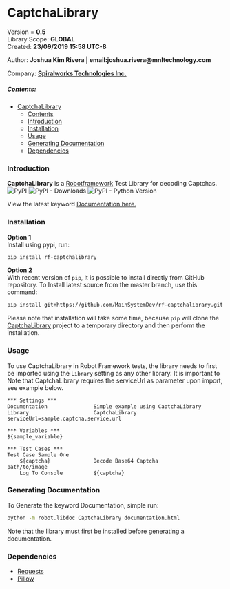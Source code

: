 CaptchaLibrary
================
  
Version = __0.5__  
Library Scope: __GLOBAL__  
Created: __23/09/2019 15:58 UTC-8__  


Author: __Joshua Kim Rivera | email:joshua.rivera@mnltechnology.com__

Company: [__Spiralworks Technologies Inc.__](http://www.spiralwrks.com/)


##### Contents:
- [CaptchaLibrary](#captchalibrary)
    - [Contents](#contents)
    - [Introduction](#introduction)
    - [Installation](#installation)
    - [Usage](#usage)
    - [Generating Documentation](#generating-documentation)
    - [Dependencies](#dependencies)

 

### Introduction
**CaptchaLibrary** is a [Robotframework](https://www.robotframework.org) Test Library for decoding Captchas.  
![PyPI](https://img.shields.io/pypi/v/rf-captchalibrary?style=for-the-badge) 
![PyPI - Downloads](https://img.shields.io/pypi/dd/rf-captchalibrary?style=for-the-badge)
![PyPI - Python Version](https://img.shields.io/pypi/pyversions/rf-captchalibrary?style=for-the-badge)
  
View the latest keyword [Documentation here.](https://mainsystemdev.github.io/rf-captchalibrary/)

### Installation
**Option 1**  
Install using pypi, run:
```bash
pip install rf-captchalibrary
```
**Option 2**  
With recent version of `pip`, it is possible to install directly from GitHub repository. To Install latest source
from the master branch, use this command:
```bash
pip install git+https://github.com/MainSystemDev/rf-captchalibrary.git
```
Please note that installation will take some time, because ``pip`` will
clone the [CaptchaLibrary](https://github.com/MainSystemDev/rf-captchalibrary) project to a temporary directory and then
perform the installation.


### Usage
To use CaptchaLibrary in Robot Framework tests, the library needs to
first be imported using the `Library` setting as any other library.
It is important to Note that CaptchaLibrary requires the serviceUrl as parameter
upon import, see example below.

```robotframework
*** Settings ***
Documentation               Simple example using CaptchaLibrary
Library                     CaptchaLibrary          serviceUrl=sample.captcha.service.url

*** Variables ***
${sample_variable}

*** Test Cases ***
Test Case Sample One
    ${captcha}              Decode Base64 Captcha           path/to/image
    Log To Console          ${captcha}

```

### Generating Documentation
To Generate the keyword Documentation, simple run:
```bash
python -m robot.libdoc CaptchaLibrary documentation.html
```
Note that the library must first be installed before generating a documentation.


### Dependencies
* [Requests](https://pypi.org/project/requests/)
* [Pillow](https://pypi.org/project/Pillow/)

